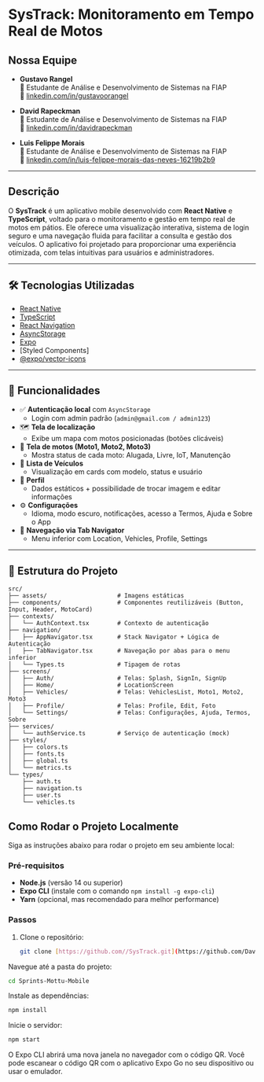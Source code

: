 # **SysTrack: Monitoramento em Tempo Real de Motos**

## Nossa Equipe

- **Gustavo Rangel**  
  💼 Estudante de Análise e Desenvolvimento de Sistemas na FIAP  
  🔗 [linkedin.com/in/gustavoorangel](https://linkedin.com/in/gustavoorangel)

- **David Rapeckman**  
  💼 Estudante de Análise e Desenvolvimento de Sistemas na FIAP  
  🔗 [linkedin.com/in/davidrapeckman](https://linkedin.com/in/davidrapeckman)

- **Luis Felippe Morais**  
  💼 Estudante de Análise e Desenvolvimento de Sistemas na FIAP  
  🔗 [linkedin.com/in/luis-felippe-morais-das-neves-16219b2b9](https://linkedin.com/in/luis-felippe-morais-das-neves-16219b2b9)

---

## Descrição

O **SysTrack** é um aplicativo mobile desenvolvido com **React Native** e **TypeScript**, voltado para o monitoramento e gestão em tempo real de motos em pátios. Ele oferece uma visualização interativa, sistema de login seguro e uma navegação fluida para facilitar a consulta e gestão dos veículos. O aplicativo foi projetado para proporcionar uma experiência otimizada, com telas intuitivas para usuários e administradores.

---

## 🛠️ Tecnologias Utilizadas

- [React Native](https://reactnative.dev/)
- [TypeScript](https://www.typescriptlang.org/)
- [React Navigation](https://reactnavigation.org/)
- [AsyncStorage](https://react-native-async-storage.github.io/async-storage/)
- [Expo](https://expo.dev/)
- [Styled Components]
- [@expo/vector-icons](https://icons.expo.fyi/)

---

## 📱 Funcionalidades

- ✅ **Autenticação local** com `AsyncStorage`
  - Login com admin padrão (`admin@gmail.com / admin123`)
- 🗺️ **Tela de localização**
  - Exibe um mapa com motos posicionadas (botões clicáveis)
- 🛵 **Tela de motos (Moto1, Moto2, Moto3)**
  - Mostra status de cada moto: Alugada, Livre, IoT, Manutenção
- 🧾 **Lista de Veículos**
  - Visualização em cards com modelo, status e usuário
- 👤 **Perfil**
  - Dados estáticos + possibilidade de trocar imagem e editar informações
- ⚙️ **Configurações**
  - Idioma, modo escuro, notificações, acesso a Termos, Ajuda e Sobre o App
- 🔄 **Navegação via Tab Navigator**
  - Menu inferior com Location, Vehicles, Profile, Settings

---

## 🧩 Estrutura do Projeto

```plaintext
src/
├── assets/                    # Imagens estáticas
├── components/                # Componentes reutilizáveis (Button, Input, Header, MotoCard)
├── contexts/ 
│   └── AuthContext.tsx        # Contexto de autenticação
├── navigation/
│   ├── AppNavigator.tsx       # Stack Navigator + Lógica de Autenticação
│   ├── TabNavigator.tsx       # Navegação por abas para o menu inferior
│   └── Types.ts               # Tipagem de rotas
├── screens/
│   ├── Auth/                  # Telas: Splash, SignIn, SignUp
│   ├── Home/                  # LocationScreen
│   ├── Vehicles/              # Telas: VehiclesList, Moto1, Moto2, Moto3
│   ├── Profile/               # Telas: Profile, Edit, Foto
│   └── Settings/              # Telas: Configurações, Ajuda, Termos, Sobre
├── services/
│   └── authService.ts         # Serviço de autenticação (mock)
├── styles/
│   ├── colors.ts
│   ├── fonts.ts
│   ├── global.ts
│   └── metrics.ts
└── types/
    ├── auth.ts
    ├── navigation.ts
    ├── user.ts
    └── vehicles.ts
```

## Como Rodar o Projeto Localmente

Siga as instruções abaixo para rodar o projeto em seu ambiente local:

### Pré-requisitos

- **Node.js** (versão 14 ou superior)
- **Expo CLI** (instale com o comando `npm install -g expo-cli`)
- **Yarn** (opcional, mas recomendado para melhor performance)

### Passos

1. Clone o repositório:
   ```bash
   git clone [https://github.com//SysTrack.git](https://github.com/David-Rapeckman/Sprints-Mottu-Mobile/)


Navegue até a pasta do projeto:
   ```bash
   cd Sprints-Mottu-Mobile
   ```
Instale as dependências:
   ```bash
  npm install
   ```

Inicie o servidor:
   ```bash
  npm start
   ```

O Expo CLI abrirá uma nova janela no navegador com o código QR. Você pode escanear o código QR com o aplicativo Expo Go no seu dispositivo ou usar o emulador.


